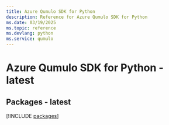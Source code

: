 ```yaml
---
title: Azure Qumulo SDK for Python
description: Reference for Azure Qumulo SDK for Python
ms.date: 03/19/2025
ms.topic: reference
ms.devlang: python
ms.service: qumulo
---
```

# Azure Qumulo SDK for Python - latest
## Packages - latest
[!INCLUDE [packages](qumulo-index.md)]